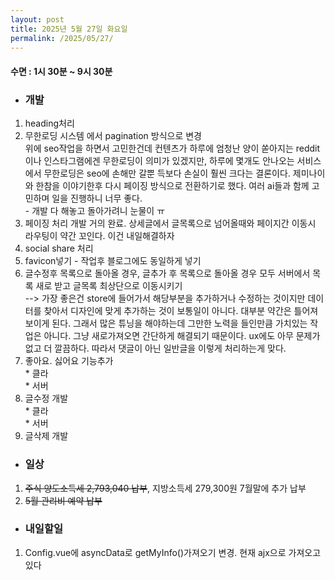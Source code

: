 ```yaml
---
layout: post
title: 2025년 5월 27일 화요일
permalink: /2025/05/27/
---
```

#### 수면 : 1시 30분 ~ 9시 30분
* ### 개발
1. heading처리
1. 무한로딩 시스템 에서 pagination 방식으로 변경<br>위에 seo작업을 하면서 고민한건데 컨텐츠가 하루에 엄청난 양이 쏟아지는 reddit이나 인스타그램에겐 무한로딩이 의미가 있겠지만, 하루에 몇개도 안나오는 서비스에서 무한로딩은 seo에 손해만 갈뿐 득보다 손실이 훨씬 크다는 결론이다. 제미나이와 한참을 이야기한후 다시 페이징 방식으로 전환하기로 했다. 여러 ai들과 함께 고민하며 일을 진행하니 너무 좋다. <br>- 개발 다 해놓고 돌아가려니 눈물이 ㅠ
1. 페이징 처리 개발 거의 완료. 상세글에서 글목록으로 넘어올때와 페이지간 이동시 라우팅이 약간 꼬인다. 이건 내일해결하자
1. social share 처리
1. favicon넣기 - 작업후 블로그에도 동일하게 넣기
1. 글수정후 목록으로 돌아올 경우, 글추가 후 목록으로 돌아올 경우 모두 서버에서 목록 새로 받고 글목록 최상단으로 이동시키기 <br/>--> 가장 좋은건 store에 들어가서 해당부분을 추가하거나 수정하는 것이지만 데이터를 찾아서 디자인에 맞게 추가하는 것이 보통일이 아니다. 대부분 약간은 틀어져 보이게 된다. 그래서 많은 튜닝을 해야하는데 그만한 노력을 들인만큼 가치있는 작업은 아니다. 그냥 새로가져오면 간단하게 해결되기 때문이다. ux에도 아무 문제가 없고 더 깔끔하다. 따라서 댓글이 아닌 일반글을 이렇게 처리하는게 맞다.
1. 좋아요. 싫어요 기능추가<br>* 클라<br>* 서버
1. 글수정 개발<br>* 클라<br>* 서버
1. 글삭제 개발
* ### 일상
1. ~~주식 양도소득세 2,793,040 납부~~, 지방소득세 279,300원 7월말에 추가 납부
1. ~~5월 관리비 예약 납부~~

* ### 내일할일
1. Config.vue에 asyncData로 getMyInfo()가져오기 변경. 현재 ajx으로 가져오고 있다